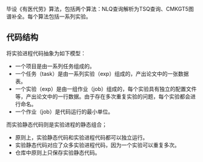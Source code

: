 毕设《有医代劳》算法，包括两个算法：NLQ查询解析为TSQ查询、CMKGT5图谱补全。每个算法包括一系列实验。

## 代码结构

将实验进程代码抽象为如下模型：

- 一个项目是由一系列任务组成的。
- 一个任务（task）是由一系列实验（exp）组成的，产出论文中的一张数据表。
- 一个实验（exp）是由一组作业（job）组成的，每个实验具有独立的配置文件等，产出论文中的一行数据。由于存在多次重复实验的问题，每个实验都会进行命名。
- 一个作业（job）是代码运行的最小单位。

而实验静态代码则是实验进程的静态组合；

- 原则上，实验静态代码和实验进程代码都可以独立运行。
- 实验静态代码对应了众多实验进程代码，因为一个实验可以重复多次。
- 仓库中原则上只保存实验静态代码。
